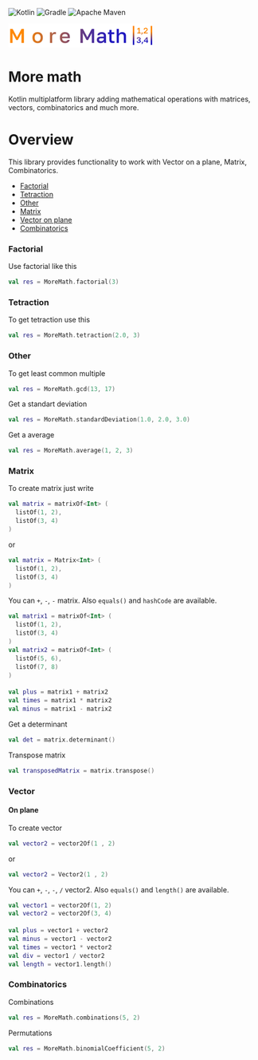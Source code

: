 ![Kotlin](https://img.shields.io/badge/kotlin-%237F52FF.svg?style=for-the-badge&logo=kotlin&logoColor=white)
![Gradle](https://img.shields.io/badge/Gradle-02303A.svg?style=for-the-badge&logo=Gradle&logoColor=white)
![Apache Maven](https://img.shields.io/badge/Apache%20Maven-C71A36?style=for-the-badge&logo=Apache%20Maven&logoColor=white)

![More Math logo](https://github.com/plumsoftware/more-math/blob/develop-v0.0.1/docs/images/logo.png)

# More math
Kotlin multiplatform library adding mathematical operations with matrices, vectors, combinatorics and much more.

# Overview
This library provides functionality to work with Vector on a plane, Matrix, Combinatorics.

* [Factorial](#Factorial)
* [Tetraction](#Tetraction)
* [Other](#Other)
* [Matrix](#Matrix)
* [Vector on plane](#Vector)
* [Combinatorics](#Combinatorics)



### Factorial
Use factorial like this
```kotlin
val res = MoreMath.factorial(3)
```



### Tetraction
To get tetraction use this
```kotlin
val res = MoreMath.tetraction(2.0, 3)
```


### Other
To get least common multiple
```kotlin
val res = MoreMath.gcd(13, 17)
```

Get a standart deviation
```kotlin
val res = MoreMath.standardDeviation(1.0, 2.0, 3.0)
```

Get a average
```kotlin
val res = MoreMath.average(1, 2, 3)
```


### Matrix
To create matrix just write
```kotlin
val matrix = matrixOf<Int> (
  listOf(1, 2),
  listOf(3, 4)
)
```
or 
```kotlin
val matrix = Matrix<Int> (
  listOf(1, 2),
  listOf(3, 4)
)
```

You can ```+```, ```-```, ```-``` matrix. Also ```equals()``` and ```hashCode``` are available.
```kotlin
val matrix1 = matrixOf<Int> (
  listOf(1, 2),
  listOf(3, 4)
)
val matrix2 = matrixOf<Int> (
  listOf(5, 6),
  listOf(7, 8)
)

val plus = matrix1 + matrix2
val times = matrix1 * matrix2
val minus = matrix1 - matrix2
```

Get a determinant
```kotlin
val det = matrix.determinant()
```

Transpose matrix
```kotlin
val transposedMatrix = matrix.transpose()
```



### Vector

#### On plane
To create vector
```kotlin
val vector2 = vector2Of(1 , 2)
```
or
```kotlin
val vector2 = Vector2(1 , 2)
```

You can ```+```, ```-```, ```-```, ```/``` vector2. Also ```equals()``` and ```length()``` are available.
```kotlin
val vector1 = vector2Of(1, 2)
val vector2 = vector2Of(3, 4)

val plus = vector1 + vector2
val minus = vector1 - vector2
val times = vector1 * vector2
val div = vector1 / vector2
val length = vector1.length()
```



### Combinatorics

Combinations
```kotlin
val res = MoreMath.combinations(5, 2)
```

Permutations
```kotlin
val res = MoreMath.binomialCoefficient(5, 2)
```
